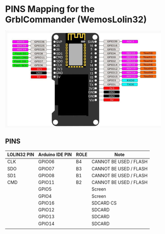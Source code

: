 

# PINS Mapping for the GrblCommander (WemosLolin32)

![](pins_details.jpg)

## PINS

| LOLIN32 PIN | Arduino IDE PIN | ROLE | Note                   |
| ----------- | --------------- | ---- | ---------------------- |
| CLK         | GPIO06          | B4   | CANNOT BE USED / FLASH |
| SDO         | GPIO07          | B3   | CANNOT BE USED / FLASH |
| SD1         | GPIO08          | B1   | CANNOT BE USED / FLASH |
| CMD         | GPIO11          | B2   | CANNOT BE USED / FLASH |
|             | GPIO5           |      | Screen                 |
|             | GPIO4           |      | Screen                 |
|             | GPIO16          |      | SDCARD CS              |
|             | GPIO12          |      | SDCARD                 |
|             | GPIO13          |      | SDCARD                 |
|             | GPIO14          |      | SDCARD                 |
|             |                 |      |                        |



